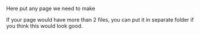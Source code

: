 Here put any page we need to make

If your page would have more than 2 files, you can put it in separate folder if you think
this would look good.
